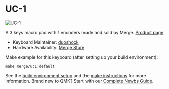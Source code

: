 # UC-1

![UC-1](https://i.imgur.com/rbuySDxl.jpg)

A 3 keys macro pad with 1 encoders made and sold by Merge. [Product page](https://mergedesign.store/products/uc-1)

* Keyboard Maintainer: [duoshock](https://github.com/duoshock)
* Hardware Availability: [Merge Store](https://mergedesign.store/products/uc-1)

Make example for this keyboard (after setting up your build environment):

    make merge/uc1:default

See the [build environment setup](https://docs.qmk.fm/#/getting_started_build_tools) and the [make instructions](https://docs.qmk.fm/#/getting_started_make_guide) for more information. Brand new to QMK? Start with our [Complete Newbs Guide](https://docs.qmk.fm/#/newbs).